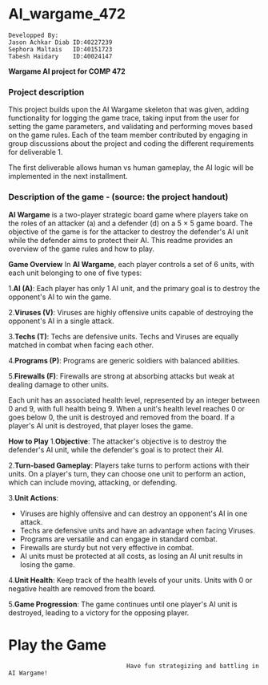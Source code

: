 # AI_wargame_472
    Developped By: 
    Jason Achkar Diab ID:40227239
    Sephora Maltais   ID:40151723
    Tabesh Haidary    ID:40024147
**Wargame AI project for COMP 472**

### Project description

This project builds upon the AI Wargame skeleton that was given, adding functionality for logging the game trace, taking input from the user for setting the game parameters, and validating and performing moves based on the game rules. Each of the team member contributed by engaging in group discussions about the project and coding the different requirements for deliverable 1.

The first deliverable allows human vs human gameplay, the AI logic will be implemented in the next installment. 

### Description of the game - (source: the project handout)

**AI Wargame** is a two-player strategic board game where players take on the roles of an attacker (a) and a defender (d) on a 5 × 5 game board. The objective of the game is for the attacker to destroy the defender's AI unit while the defender aims to protect their AI. This readme provides an overview of the game rules and how to play.

**Game Overview**
In **AI Wargame**, each player controls a set of 6 units, with each unit belonging to one of five types:

1.**AI (A)**: Each player has only 1 AI unit, and the primary goal is to destroy the opponent's AI to win the game.

2.**Viruses (V)**: Viruses are highly offensive units capable of destroying the opponent's AI in a single attack.

3.**Techs (T)**: Techs are defensive units. Techs and Viruses are equally matched in combat when facing each other.

4.**Programs (P)**: Programs are generic soldiers with balanced abilities.

5.**Firewalls (F)**: Firewalls are strong at absorbing attacks but weak at dealing damage to other units.

Each unit has an associated health level, represented by an integer between 0 and 9, with full health being 9. When a unit's health level reaches 0 or goes below 0, the unit is destroyed and removed from the board. If a player's AI unit is destroyed, that player loses the game.

**How to Play**
1.**Objective**: The attacker's objective is to destroy the defender's AI unit, while the defender's goal is to protect their AI.

2.**Turn-based Gameplay**: Players take turns to perform actions with their units. On a player's turn, they can choose one unit to perform an action, which can include moving, attacking, or defending.

3.**Unit Actions**:

* Viruses are highly offensive and can destroy an opponent's AI in one attack.
* Techs are defensive units and have an advantage when facing Viruses.
* Programs are versatile and can engage in standard combat.
* Firewalls are sturdy but not very effective in combat.
* AI units must be protected at all costs, as losing an AI unit results in losing the game.

4.**Unit Health**: Keep track of the health levels of your units. Units with 0 or negative health are removed from the board.

5.**Game Progression**: The game continues until one player's AI unit is destroyed, leading to a victory for the opposing player.

# Play the Game
                                     Have fun strategizing and battling in AI Wargame!
